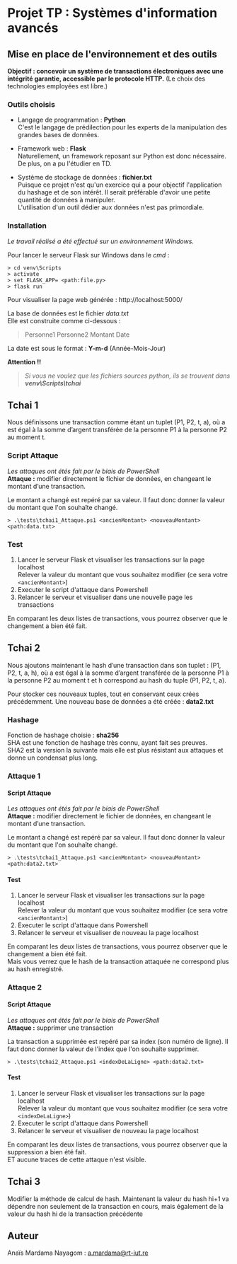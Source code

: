 # Projet TP : Systèmes d'information avancés

## __Mise en place de l'environnement et des outils__

**Objectif : concevoir un système de transactions électroniques avec une intégrité garantie, accessible
par le protocole HTTP.** (Le choix des technologies employées est libre.)

### Outils choisis
* Langage de programmation : **Python**  
C'est le langage de prédilection pour les experts de la manipulation des grandes bases de données.

* Framework web : **Flask**  
Naturellement, un framework reposant sur Python est donc nécessaire. De plus, on a pu l'étudier en TD.

* Système de stockage de données : **fichier.txt**  
Puisque ce projet n'est qu'un exercice qui a pour objectif l'application du hashage et de son intérêt. Il serait préférable d'avoir une petite quantité de données à manipuler.  
L'utilisation d'un outil dédier aux données n'est pas primordiale.

### Installation
_Le travail réalisé a été effectué sur un environnement Windows._

Pour lancer le serveur Flask sur Windows dans le *cmd* :  
```
> cd venv\Scripts   
> activate
> set FLASK_APP= <path:file.py>
> flask run
```

Pour visualiser la page web générée : http://localhost:5000/

La base de données est le fichier _*data.txt*_  
Elle est construite comme ci-dessous : 
> Personne1 Personne2 Montant Date

La date est sous le format : **Y-m-d** (Année-Mois-Jour)

**Attention !!**
> _Si vous ne voulez que les fichiers sources python, ils se trouvent dans **venv\Scripts\tchai**_

## Tchai 1
Nous définissons une transaction comme étant un tuplet (P1, P2, t, a), où a est égal à la somme d’argent
transférée de la personne P1 à la personne P2 au moment t.

### Script Attaque
_Les attaques ont étés fait par le biais de PowerShell_  
**Attaque :** modifier directement le fichier de données, en changeant le montant d’une transaction.  

Le montant a changé est repéré par sa valeur. Il faut donc donner la valeur du montant que l'on souhaîte changé.
```
> .\tests\tchai1_Attaque.ps1 <ancienMontant> <nouveauMontant> <path:data.txt> 
```

### Test
1. Lancer le serveur Flask et visualiser les transactions sur la page localhost  
Relever la valeur du montant que vous souhaitez modifier (ce sera votre `<ancienMontant>`)
2. Executer le script d'attaque dans Powershell
3. Relancer le serveur et visualiser dans une nouvelle page les transactions

En comparant les deux listes de transactions, vous pourrez observer que le changement a bien été fait.

## Tchai 2
Nous ajoutons maintenant le hash d’une transaction dans son tuplet : (P1, P2, t, a, h), où a est égal à la
somme d’argent transférée de la personne P1 à la personne P2 au moment t et h correspond au hash
du tuple (P1, P2, t, a).

Pour stocker ces nouveaux tuples, tout en conservant ceux crées précédemment. Une nouveau base de données a été créée : **data2.txt**

### Hashage
Fonction de hashage choisie : **sha256**  
SHA est une fonction de hashage très connu, ayant fait ses preuves.  
SHA2 est la version la suivante mais elle est plus résistant aux attaques et donne un condensat plus long.

### Attaque 1 
#### Script Attaque
_Les attaques ont étés fait par le biais de PowerShell_  
**Attaque :** modifier directement le fichier de données, en changeant le montant d’une transaction.  

Le montant a changé est repéré par sa valeur. Il faut donc donner la valeur du montant que l'on souhaîte changé.
```
> .\tests\tchai1_Attaque.ps1 <ancienMontant> <nouveauMontant> <path:data2.txt> 
```

#### Test
1. Lancer le serveur Flask et visualiser les transactions sur la page localhost  
Relever la valeur du montant que vous souhaitez modifier (ce sera votre `<ancienMontant>`)
2. Executer le script d'attaque dans Powershell
3. Relancer le serveur et visualiser de nouveau la page localhost

En comparant les deux listes de transactions, vous pourrez observer que le changement a bien été fait.  
Mais vous verrez que le hash de la transaction attaquée ne correspond plus au hash enregistré.

### Attaque 2 
#### Script Attaque
_Les attaques ont étés fait par le biais de PowerShell_  
**Attaque :** supprimer une transaction 

La transaction a supprimée est repéré par sa index (son numéro de ligne). Il faut donc donner la valeur de l'index que l'on souhaîte supprimer.
```
> .\tests\tchai2_Attaque.ps1 <indexDeLaLigne> <path:data2.txt> 
```

#### Test
1. Lancer le serveur Flask et visualiser les transactions sur la page localhost  
Relever la valeur du montant que vous souhaitez modifier (ce sera votre `<indexDeLaLigne>`)
2. Executer le script d'attaque dans Powershell
3. Relancer le serveur et visualiser de nouveau la page localhost

En comparant les deux listes de transactions, vous pourrez observer que la suppression a bien été fait.  
ET aucune traces de cette attaque n'est visible.

## Tchai 3
Modifier la méthode de calcul de hash.
Maintenant la valeur du hash hi+1 va dépendre non seulement de la transaction en cours, mais également de la valeur du hash hi de la transaction précédente

## Auteur
Anaïs Mardama Nayagom : a.mardama@rt-iut.re